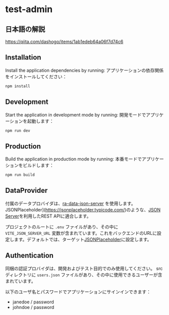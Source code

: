 # test-admin

## 日本語の解説
https://qiita.com/dashogo/items/1ab1edeb64a06f7d74c6

## Installation

Install the application dependencies by running:
アプリケーションの依存関係をインストールしてください：

```sh
npm install
```

## Development

Start the application in development mode by running:
開発モードでアプリケーションを起動します：

```sh
npm run dev
```

## Production

Build the application in production mode by running:
本番モードでアプリケーションをビルドします：

```sh
npm run build
```

## DataProvider

付属のデータプロバイダは、[ra-data-json-server](https://github.com/marmelab/react-admin/tree/master/packages/ra-data-json-server) を使用します。JSONPlaceholder](https://jsonplaceholder.typicode.com/)のような、[JSON Server](https://github.com/typicode/json-server)を利用したREST APIに適合します。

プロジェクトのルートに `.env` ファイルがあり、その中に `VITE_JSON_SERVER_URL` 変数が含まれています。これをバックエンドのURLに設定します。デフォルトでは、ターゲット[JSONPlaceholder](https://jsonplaceholder.typicode.com/)に設定します。

## Authentication

同梱の認証プロバイダは、開発およびテスト目的でのみ使用してください。
srcディレクトリに `users.json` ファイルがあり、その中に使用できるユーザーが含まれています。

以下のユーザ名とパスワードでアプリケーションにサインインできます：
- janedoe / password
- johndoe / password

